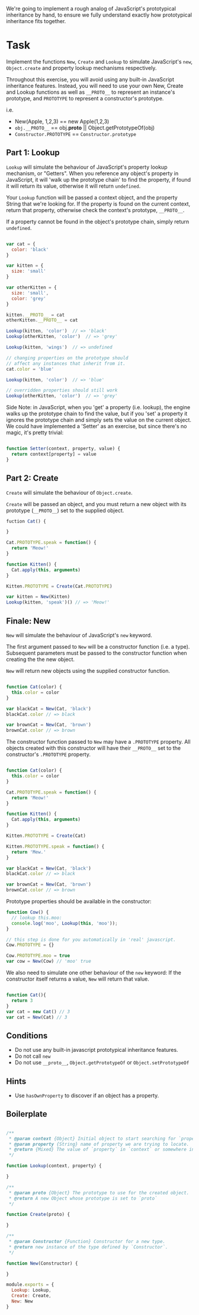 We're going to implement a rough analog of JavaScript's prototypical inheritance by hand, to ensure we fully understand exactly how prototypical inheritance fits together.

# Task

Implement the functions `New`, `Create` and `Lookup` to simulate JavaScript's `new`, `Object.create` and property lookup mechanisms respectively.

Throughout this exercise, you will avoid using any built-in JavaScript inheritance features.  Instead, you will need to use your own New, Create and Lookup functions as well as `__PROTO__` to represent an instance's prototype, and `PROTOTYPE` to represent a constructor's prototype.

i.e.

* New(Apple, 1,2,3) == new Apple(1,2,3)
* `obj.__PROTO__` == obj.__proto__ || Object.getPrototypeOf(obj)
* `Constructor.PROTOTYPE` == `Constructor.prototype`

## Part 1: Lookup

`Lookup` will simulate the behaviour of JavaScript's property lookup mechanism, or "Getters".  When you reference any object's property in JavaScript, it will 'walk up the prototype chain' to find the property, if found it will return its value, otherwise it will return `undefined`.

Your `Lookup` function will be passed a context object, and the property String that we're looking for. If the property is found on the current context, return that property, otherwise check the context's prototype, `__PROTO__`.

If a property cannot be found in the object's prototype chain, simply return `undefined`.

```js

var cat = {
  color: 'black'
}

var kitten = {
  size: 'small'
}

var otherKitten = {
  size: 'small',
  color: 'grey'
}

kitten.__PROTO__ = cat
otherKitten.__PROTO__ = cat

Lookup(kitten, 'color')  // => 'black'
Lookup(otherKitten, 'color')  // => 'grey'

Lookup(kitten, 'wings')  // => undefined

// changing properties on the prototype should
// affect any instances that inherit from it.
cat.color = 'blue'

Lookup(kitten, 'color')  // => 'blue'

// overridden properties should still work
Lookup(otherKitten, 'color')  // => 'grey'

```

Side Note: in JavaScript, when you 'get' a property (i.e. lookup), the engine walks up the prototype chain to find the value, but if you 'set' a property it ignores the prototype chain and simply sets the value on the current object.  We could have implemented a 'Setter' as an exercise, but since there's no magic, it's pretty trivial:

```js

function Setter(context, property, value) {
  return context[property] = value
}

```

## Part 2: Create

`Create` will simulate the behaviour of `Object.create`.

`Create` will be passed an object, and you must return a new object with its prototype (`__PROTO__`) set to the supplied object.

```js
fuction Cat() {

}

Cat.PROTOTYPE.speak = function() {
  return 'Meow!'
}

function Kitten() {
  Cat.apply(this, arguments)
}

Kitten.PROTOTYPE = Create(Cat.PROTOTYPE)

var kitten = New(Kitten)
Lookup(kitten, 'speak')() // => 'Meow!'

```

## Finale: New

`New` will simulate the behaviour of JavaScript's `new` keyword.

The first argument passed to `New` will be a constructor function (i.e. a type).  Subsequent parameters must be passed to the constructor function when creating the the new object.

`New` will return new objects using the supplied constructor function.

```js

function Cat(color) {
  this.color = color
}

var blackCat = New(Cat, 'black')
blackCat.color // => black

var brownCat = New(Cat, 'brown')
brownCat.color // => brown

```

The constructor function passed to `New` may have a `.PROTOTYPE` property.  All objects created with this constructor will have their `__PROTO__` set to the constructor's `.PROTOTYPE` property.

```js

function Cat(color) {
  this.color = color
}

Cat.PROTOTYPE.speak = function() {
  return 'Meow!'
}

function Kitten() {
  Cat.apply(this, arguments)
}

Kitten.PROTOTYPE = Create(Cat)

Kitten.PROTOTYPE.speak = function() {
  return 'Mew.'
}

var blackCat = New(Cat, 'black')
blackCat.color // => black

var brownCat = New(Cat, 'brown')
brownCat.color // => brown

```

Prototype properties should be available in the constructor:

```js
function Cow() {
  // lookup this.moo:
  console.log('moo', Lookup(this, 'moo'));
}

// this step is done for you automatically in 'real' javascript.
Cow.PROTOTYPE = {}

Cow.PROTOTYPE.moo = true
var cow = New(Cow) // 'moo' true

```

We also need to simulate one other behaviour of the `new` keyword: If the constructor itself returns a value, `New` will return that value.

```js

function Cat(){
  return 3
}
var cat = new Cat() // 3
var cat = New(Cat) // 3

```

## Conditions

* Do not use any built-in javascript prototypical inheritance features.
* Do not call `new`
* Do not use `__proto__`, `Object.getPrototypeOf` or `Object.setPrototypeOf`

## Hints

* Use `hasOwnProperty` to discover if an object has a property.


## Boilerplate

```js

/**
 * @param context {Object} Initial object to start searching for `property`
 * @param property {String} name of property we are trying to locate.
 * @return {Mixed} The value of `property` in `context` or somewhere in its prototype chain.
 */

function Lookup(context, property) {

}

/**
 * @param proto {Object} The prototype to use for the created object.
 * @return A new Object whose prototype is set to `proto`
 */

function Create(proto) {

}

/**
 * @param Constructor {Function} Constructor for a new type.
 * @return new instance of the type defined by `Constructor`.
 */

function New(Constructor) {

}

module.exports = {
  Lookup: Lookup,
  Create: Create,
  New: New
}

```
